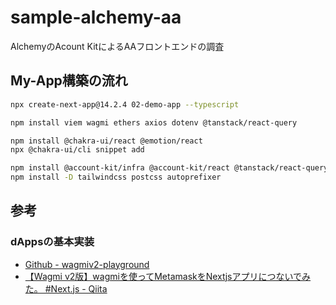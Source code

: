 # sample-alchemy-aa

AlchemyのAcount KitによるAAフロントエンドの調査

## My-App構築の流れ

```bash
npx create-next-app@14.2.4 02-demo-app --typescript
```

```bash
npm install viem wagmi ethers axios dotenv @tanstack/react-query

npm install @chakra-ui/react @emotion/react
npx @chakra-ui/cli snippet add

npm install @account-kit/infra @account-kit/react @tanstack/react-query
npm install -D tailwindcss postcss autoprefixer
```

## 参考

### dAppsの基本実装

* [Github - wagmiv2-playground](https://github.com/POKENA7/wagmiv2-playground/tree/main)
* [【Wagmi v2版】wagmiを使ってMetamaskをNextjsアプリにつないでみた。 #Next.js - Qiita](https://qiita.com/amamiya_dev/items/d0335da3c0ff025c3ffe)

